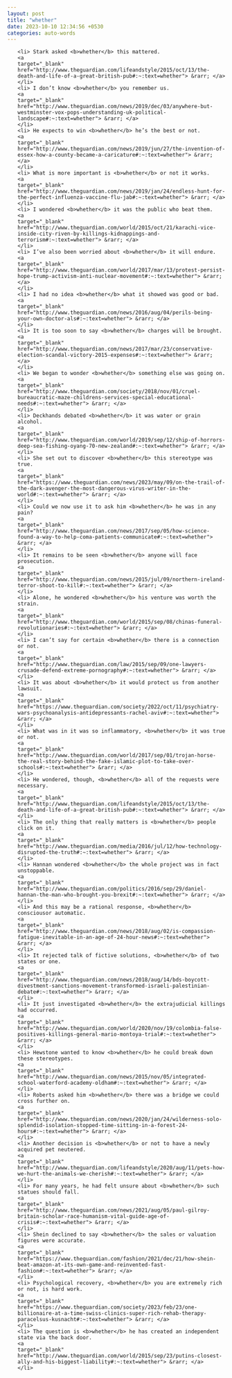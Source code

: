 ```yaml
---
layout: post
title: "whether"
date: 2023-10-10 12:34:56 +0530
categories: auto-words
---
```

<ol>

    <li> Stark asked <b>whether</b> this mattered.
    <a 
    target="_blank" 
    href="http://www.theguardian.com/lifeandstyle/2015/oct/13/the-death-and-life-of-a-great-british-pub#:~:text=whether"> &rarr; </a>
    </li>
    <li> I don’t know <b>whether</b> you remember us.
    <a 
    target="_blank" 
    href="http://www.theguardian.com/news/2019/dec/03/anywhere-but-westminster-vox-pops-understanding-uk-political-landscape#:~:text=whether"> &rarr; </a>
    </li>
    <li> He expects to win <b>whether</b> he’s the best or not.
    <a 
    target="_blank" 
    href="http://www.theguardian.com/news/2019/jun/27/the-invention-of-essex-how-a-county-became-a-caricature#:~:text=whether"> &rarr; </a>
    </li>
    <li> What is more important is <b>whether</b> or not it works.
    <a 
    target="_blank" 
    href="http://www.theguardian.com/news/2019/jan/24/endless-hunt-for-the-perfect-influenza-vaccine-flu-jab#:~:text=whether"> &rarr; </a>
    </li>
    <li> I wondered <b>whether</b> it was the public who beat them.
    <a 
    target="_blank" 
    href="http://www.theguardian.com/world/2015/oct/21/karachi-vice-inside-city-riven-by-killings-kidnappings-and-terrorism#:~:text=whether"> &rarr; </a>
    </li>
    <li> I’ve also been worried about <b>whether</b> it will endure.
    <a 
    target="_blank" 
    href="http://www.theguardian.com/world/2017/mar/13/protest-persist-hope-trump-activism-anti-nuclear-movement#:~:text=whether"> &rarr; </a>
    </li>
    <li> I had no idea <b>whether</b> what it showed was good or bad.
    <a 
    target="_blank" 
    href="http://www.theguardian.com/news/2016/aug/04/perils-being-your-own-doctor-als#:~:text=whether"> &rarr; </a>
    </li>
    <li> It is too soon to say <b>whether</b> charges will be brought.
    <a 
    target="_blank" 
    href="http://www.theguardian.com/news/2017/mar/23/conservative-election-scandal-victory-2015-expenses#:~:text=whether"> &rarr; </a>
    </li>
    <li> We began to wonder <b>whether</b> something else was going on.
    <a 
    target="_blank" 
    href="http://www.theguardian.com/society/2018/nov/01/cruel-bureaucratic-maze-childrens-services-special-educational-needs#:~:text=whether"> &rarr; </a>
    </li>
    <li> Deckhands debated <b>whether</b> it was water or grain alcohol.
    <a 
    target="_blank" 
    href="http://www.theguardian.com/world/2019/sep/12/ship-of-horrors-deep-sea-fishing-oyang-70-new-zealand#:~:text=whether"> &rarr; </a>
    </li>
    <li> She set out to discover <b>whether</b> this stereotype was true.
    <a 
    target="_blank" 
    href="https://www.theguardian.com/news/2023/may/09/on-the-trail-of-the-dark-avenger-the-most-dangerous-virus-writer-in-the-world#:~:text=whether"> &rarr; </a>
    </li>
    <li> Could we now use it to ask him <b>whether</b> he was in any pain?
    <a 
    target="_blank" 
    href="http://www.theguardian.com/news/2017/sep/05/how-science-found-a-way-to-help-coma-patients-communicate#:~:text=whether"> &rarr; </a>
    </li>
    <li> It remains to be seen <b>whether</b> anyone will face prosecution.
    <a 
    target="_blank" 
    href="http://www.theguardian.com/news/2015/jul/09/northern-ireland-terror-shoot-to-kill#:~:text=whether"> &rarr; </a>
    </li>
    <li> Alone, he wondered <b>whether</b> his venture was worth the strain.
    <a 
    target="_blank" 
    href="http://www.theguardian.com/world/2015/sep/08/chinas-funeral-revolutionaries#:~:text=whether"> &rarr; </a>
    </li>
    <li> I can’t say for certain <b>whether</b> there is a connection or not.
    <a 
    target="_blank" 
    href="http://www.theguardian.com/law/2015/sep/09/one-lawyers-crusade-defend-extreme-pornography#:~:text=whether"> &rarr; </a>
    </li>
    <li> It was about <b>whether</b> it would protect us from another lawsuit.
    <a 
    target="_blank" 
    href="https://www.theguardian.com/society/2022/oct/11/psychiatry-wars-psychoanalysis-antidepressants-rachel-aviv#:~:text=whether"> &rarr; </a>
    </li>
    <li> What was in it was so inflammatory, <b>whether</b> it was true or not.
    <a 
    target="_blank" 
    href="http://www.theguardian.com/world/2017/sep/01/trojan-horse-the-real-story-behind-the-fake-islamic-plot-to-take-over-schools#:~:text=whether"> &rarr; </a>
    </li>
    <li> He wondered, though, <b>whether</b> all of the requests were necessary.
    <a 
    target="_blank" 
    href="http://www.theguardian.com/lifeandstyle/2015/oct/13/the-death-and-life-of-a-great-british-pub#:~:text=whether"> &rarr; </a>
    </li>
    <li> The only thing that really matters is <b>whether</b> people click on it.
    <a 
    target="_blank" 
    href="http://www.theguardian.com/media/2016/jul/12/how-technology-disrupted-the-truth#:~:text=whether"> &rarr; </a>
    </li>
    <li> Hannan wondered <b>whether</b> the whole project was in fact unstoppable.
    <a 
    target="_blank" 
    href="http://www.theguardian.com/politics/2016/sep/29/daniel-hannan-the-man-who-brought-you-brexit#:~:text=whether"> &rarr; </a>
    </li>
    <li> And this may be a rational response, <b>whether</b> consciousor automatic.
    <a 
    target="_blank" 
    href="http://www.theguardian.com/news/2018/aug/02/is-compassion-fatigue-inevitable-in-an-age-of-24-hour-news#:~:text=whether"> &rarr; </a>
    </li>
    <li> It rejected talk of fictive solutions, <b>whether</b> of two states or one.
    <a 
    target="_blank" 
    href="http://www.theguardian.com/news/2018/aug/14/bds-boycott-divestment-sanctions-movement-transformed-israeli-palestinian-debate#:~:text=whether"> &rarr; </a>
    </li>
    <li> It just investigated <b>whether</b> the extrajudicial killings had occurred.
    <a 
    target="_blank" 
    href="http://www.theguardian.com/world/2020/nov/19/colombia-false-positives-killings-general-mario-montoya-trial#:~:text=whether"> &rarr; </a>
    </li>
    <li> Hewstone wanted to know <b>whether</b> he could break down these stereotypes.
    <a 
    target="_blank" 
    href="http://www.theguardian.com/news/2015/nov/05/integrated-school-waterford-academy-oldham#:~:text=whether"> &rarr; </a>
    </li>
    <li> Roberts asked him <b>whether</b> there was a bridge we could cross further on.
    <a 
    target="_blank" 
    href="http://www.theguardian.com/news/2020/jan/24/wilderness-solo-splendid-isolation-stopped-time-sitting-in-a-forest-24-hours#:~:text=whether"> &rarr; </a>
    </li>
    <li> Another decision is <b>whether</b> or not to have a newly acquired pet neutered.
    <a 
    target="_blank" 
    href="http://www.theguardian.com/lifeandstyle/2020/aug/11/pets-how-we-hurt-the-animals-we-cherish#:~:text=whether"> &rarr; </a>
    </li>
    <li> For many years, he had felt unsure about <b>whether</b> such statues should fall.
    <a 
    target="_blank" 
    href="http://www.theguardian.com/news/2021/aug/05/paul-gilroy-britain-scholar-race-humanism-vital-guide-age-of-crisis#:~:text=whether"> &rarr; </a>
    </li>
    <li> Shein declined to say <b>whether</b> the sales or valuation figures were accurate.
    <a 
    target="_blank" 
    href="https://www.theguardian.com/fashion/2021/dec/21/how-shein-beat-amazon-at-its-own-game-and-reinvented-fast-fashion#:~:text=whether"> &rarr; </a>
    </li>
    <li> Psychological recovery, <b>whether</b> you are extremely rich or not, is hard work.
    <a 
    target="_blank" 
    href="https://www.theguardian.com/society/2023/feb/23/one-billionaire-at-a-time-swiss-clinics-super-rich-rehab-therapy-paracelsus-kusnacht#:~:text=whether"> &rarr; </a>
    </li>
    <li> The question is <b>whether</b> he has created an independent state via the back door.
    <a 
    target="_blank" 
    href="http://www.theguardian.com/world/2015/sep/23/putins-closest-ally-and-his-biggest-liability#:~:text=whether"> &rarr; </a>
    </li>